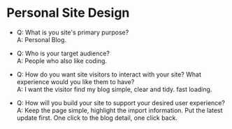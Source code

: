 # Personal Site Design

- Q: What is you site's primary purpose?  
A: Personal Blog.

- Q: Who is your target audience?  
A: People who also like coding.

- Q: How do you want site visitors to interact with your site? What experience would you like them to have?  
A: I want the visitor find my blog simple, clear and tidy. fast loading. 

- Q: How will you build your site to support your desired user experience?  
A: Keep the page simple, highlight the import information. Put the latest update first. One click to the blog detail, one click back.


